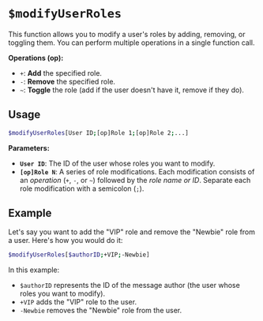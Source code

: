 # `$modifyUserRoles`

This function allows you to modify a user's roles by adding, removing, or toggling them. You can perform multiple operations in a single function call.

**Operations (op):**

*   `+`:  **Add** the specified role.
*   `-`:  **Remove** the specified role.
*   `~`:  **Toggle** the role (add if the user doesn't have it, remove if they do).

## Usage

```bash
$modifyUserRoles[User ID;[op]Role 1;[op]Role 2;...]
```

**Parameters:**

*   **`User ID`**: The ID of the user whose roles you want to modify.
*   **`[op]Role N`**:  A series of role modifications. Each modification consists of an *operation* (`+`, `-`, or `~`) followed by the *role name or ID*.  Separate each role modification with a semicolon (`;`).

## Example

Let's say you want to add the "VIP" role and remove the "Newbie" role from a user. Here's how you would do it:

```bash
$modifyUserRoles[$authorID;+VIP;-Newbie]
```

In this example:

*   `$authorID` represents the ID of the message author (the user whose roles you want to modify).
*   `+VIP` adds the "VIP" role to the user.
*   `-Newbie` removes the "Newbie" role from the user.